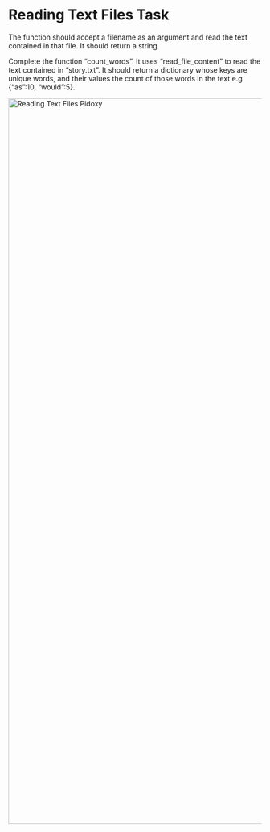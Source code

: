 # Reading Text Files Task

  The function should accept a filename as an argument and read the text contained in that file. It should return a string.

  Complete the function “count_words”. It uses “read_file_content” to read the text contained in “story.txt”. It should return a dictionary whose keys are unique words, and their values the count of those words in the text e.g {“as”:10, “would”:5}.

     
<img width="1440" alt="Reading Text Files Pidoxy" src="https://user-images.githubusercontent.com/56538561/170245709-4bfd949a-e31e-4a10-8cb1-ee312c5fa4cf.png">
